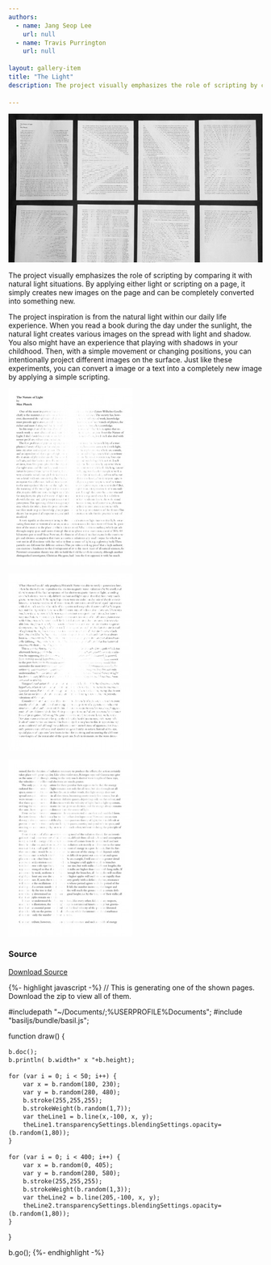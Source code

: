 ```yaml
---
authors:
  - name: Jang Seop Lee
    url: null
  - name: Travis Purrington
    url: null

layout: gallery-item
title: "The Light"
description: The project visually emphasizes the role of scripting by comparing it with natural light situation. By applying either light or scripting on a page, it simply creates new images on the page and can be completely converted into something new.

---
```



![](./images/The-Light.jpg)

The project visually emphasizes the role of scripting by comparing it with natural light situations. By applying either light or scripting on a page, it simply creates new images on the page and can be completely converted into something new.

The project inspiration is from the natural light within our daily life experience. When you read a book during the day under the sunlight, the natural light creates various images on the spread with light and shadow. You also might have an experience that playing with shadows in your childhood. Then, with a simple movement or changing positions, you can intentionally project different images on the surface. Just like these experiments, you can convert a image or a text into a completely new image by applying a simple scripting.

![](./images/light2-246x350.jpg)

![](./images/light4-246x350.jpg)

![](./images/light5-246x350.jpg)

### Source

  
[Download Source](./downloads/The_Light.zip)

{%- highlight javascript -%}
    // This is generating one of the shown pages. Download the zip to view all of them.

#includepath "~/Documents/;%USERPROFILE%Documents";
#include "basiljs/bundle/basil.js";

function draw() {

    b.doc();
    b.println( b.width+" x "+b.height);

    for (var i = 0; i < 50; i++) {
        var x = b.random(180, 230);
        var y = b.random(280, 480);
        b.stroke(255,255,255);
        b.strokeWeight(b.random(1,7)); 
        var theLine1 = b.line(x,-100, x, y);
        theLine1.transparencySettings.blendingSettings.opacity=(b.random(1,80));
    }

    for (var i = 0; i < 400; i++) {
        var x = b.random(0, 405);
        var y = b.random(280, 580);
        b.stroke(255,255,255);
        b.strokeWeight(b.random(1,3)); 
        var theLine2 = b.line(205,-100, x, y);
        theLine2.transparencySettings.blendingSettings.opacity=(b.random(1,80));
    }
}

b.go();
{%- endhighlight -%}
